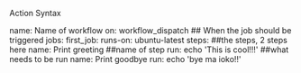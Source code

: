 Action Syntax

name: Name of workflow
on: workflow_dispatch                     ##     When the job should be triggered
jobs:
    first_job:
        runs-on: ubuntu-latest
        steps:                                     ##the steps, 2 steps here
            name: Print greeting                   ##name of step
            run: echo 'This is cool!!!'             ##what needs to be run
            name: Print goodbye
            run: echo 'bye ma ioko!!'


